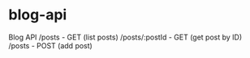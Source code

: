 # blog-api
Blog API
  /posts - GET (list posts)
  /posts/:postId - GET (get post by ID)
  /posts - POST (add post)